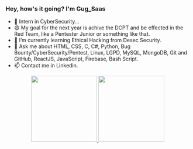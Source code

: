 ### Hey, how's it going? I'm Gug_Saas

- 🔭 Intern in CyberSecurity...
- 😄 My goal for the next year is achive the DCPT and be effected in the Red Team, like a Pentester Junior or something like that.
- 🌱 I’m currently learning Ethical Hacking from Desec Security.
- 💬 Ask me about HTML, CSS, C, C#, Python, Bug Bounty/CyberSecurity/Pentest, Linux, LGPD, MySQL, MongoDB, Git and GitHub, ReactJS, JavaScript, Firebase, Bash Script.
- 📫 Contact me in Linkedin.

<div align="center">
  <a href="https://github.com/GugSaas">
  <img height="180em" src="https://github-readme-stats.vercel.app/api?username=GugSaas&show_icons=true&theme=nightowl&include_all_commits=true&count_private=true"/>
  <img height="180em" src="https://github-readme-stats.vercel.app/api/top-langs/?username=GugSaas&layout=compact&langs_count=7&theme=tokyonight"/>
</div>
